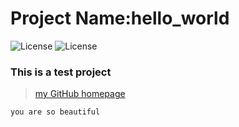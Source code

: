 # Project Name:hello_world
![License](https://img.shields.io/badge/License-MIT-brightgreen)
![License](https://img.shields.io/badge/Version-v0.1-yellow)

### This is a test project
>[my GitHub homepage](https://github.com/waahah/hello_world)
```
you are so beautiful
```